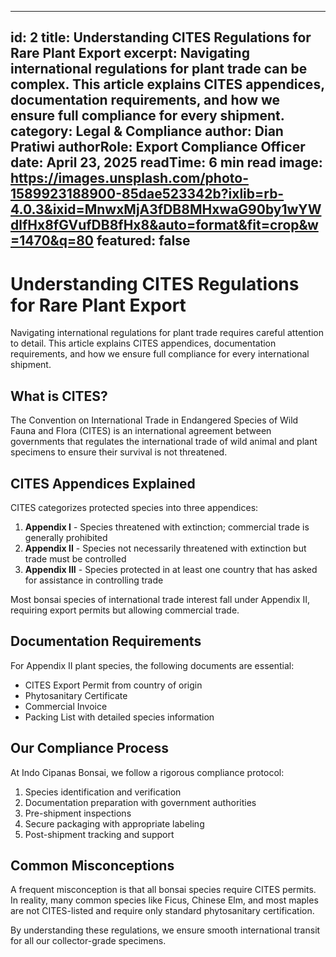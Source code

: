 
---
id: 2
title: Understanding CITES Regulations for Rare Plant Export
excerpt: Navigating international regulations for plant trade can be complex. This article explains CITES appendices, documentation requirements, and how we ensure full compliance for every shipment.
category: Legal & Compliance
author: Dian Pratiwi
authorRole: Export Compliance Officer
date: April 23, 2025
readTime: 6 min read
image: https://images.unsplash.com/photo-1589923188900-85dae523342b?ixlib=rb-4.0.3&ixid=MnwxMjA3fDB8MHxwaG90by1wYWdlfHx8fGVufDB8fHx8&auto=format&fit=crop&w=1470&q=80
featured: false
---

# Understanding CITES Regulations for Rare Plant Export

Navigating international regulations for plant trade requires careful attention to detail. This article explains CITES appendices, documentation requirements, and how we ensure full compliance for every international shipment.

## What is CITES?

The Convention on International Trade in Endangered Species of Wild Fauna and Flora (CITES) is an international agreement between governments that regulates the international trade of wild animal and plant specimens to ensure their survival is not threatened.

## CITES Appendices Explained

CITES categorizes protected species into three appendices:

1. **Appendix I** - Species threatened with extinction; commercial trade is generally prohibited
2. **Appendix II** - Species not necessarily threatened with extinction but trade must be controlled
3. **Appendix III** - Species protected in at least one country that has asked for assistance in controlling trade

Most bonsai species of international trade interest fall under Appendix II, requiring export permits but allowing commercial trade.

## Documentation Requirements

For Appendix II plant species, the following documents are essential:

- CITES Export Permit from country of origin
- Phytosanitary Certificate
- Commercial Invoice
- Packing List with detailed species information

## Our Compliance Process

At Indo Cipanas Bonsai, we follow a rigorous compliance protocol:

1. Species identification and verification
2. Documentation preparation with government authorities
3. Pre-shipment inspections
4. Secure packaging with appropriate labeling
5. Post-shipment tracking and support

## Common Misconceptions

A frequent misconception is that all bonsai species require CITES permits. In reality, many common species like Ficus, Chinese Elm, and most maples are not CITES-listed and require only standard phytosanitary certification.

By understanding these regulations, we ensure smooth international transit for all our collector-grade specimens.
